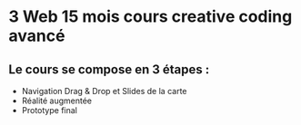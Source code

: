 # 3 Web 15 mois cours creative coding avancé

## Le cours se compose en 3 étapes :
- Navigation Drag & Drop et Slides de la carte
- Réalité augmentée
- Prototype final
